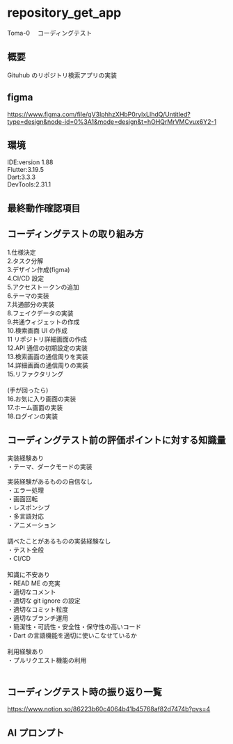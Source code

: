 # repository_get_app

Toma-0 　コーディングテスト

## 概要

Gituhub のリポジトリ検索アプリの実装

## figma 
https://www.figma.com/file/gV3IphhzXHbP0rylxLlhdQ/Untitled?type=design&node-id=0%3A1&mode=design&t=hOHQrMrVMCvux6Y2-1

## 環境

IDE:version 1.88<br>
Flutter:3.19.5<br>
Dart:3.3.3<br>
DevTools:2.31.1<br>

## 最終動作確認項目

## コーディングテストの取り組み方

1.仕様決定 <br>2.タスク分解 <br>3.デザイン作成(figma)<br>
4.CI/CD 設定 <br>5.アクセストークンの追加 <br>6.テーマの実装 <br>7.共通部分の実装 <br>8.フェイクデータの実装 <br>9.共通ウィジェットの作成 <br>10.検索画面 UI の作成<br>
11 リポジトリ詳細画面の作成<br>
12.API 通信の初期設定の実装 <br>13.検索画面の通信周りを実装 <br>14.詳細画面の通信周りの実装 <br>15.リファクタリング <br><br>
(手が回ったら) <br>16.お気に入り画面の実装 <br>17.ホーム画面の実装 <br>18.ログインの実装<br>

## コーディングテスト前の評価ポイントに対する知識量

実装経験あり<br>
・テーマ、ダークモードの実装<br>

実装経験があるものの自信なし<br>
・エラー処理<br>
・画面回転<br>
・レスポンシブ<br>
・多言語対応<br>
・アニメーション<br>
<br>
調べたことがあるものの実装経験なし<br>
・テスト全般<br>
・CI/CD<br>
<br>
知識に不安あり<br>
・READ ME の充実<br>
・適切なコメント<br>
・適切な git ignore の設定<br>
・適切なコミット粒度<br>
・適切なブランチ運用<br>
・簡潔性・可読性・安全性・保守性の高いコード<br>
・Dart の言語機能を適切に使いこなせているか<br>
<br>
利用経験あり<br>
・プルリクエスト機能の利用<br>
<br>

## コーディングテスト時の振り返り一覧
https://www.notion.so/86223b60c4064b41b45768af82d7474b?pvs=4

## AI プロンプト

